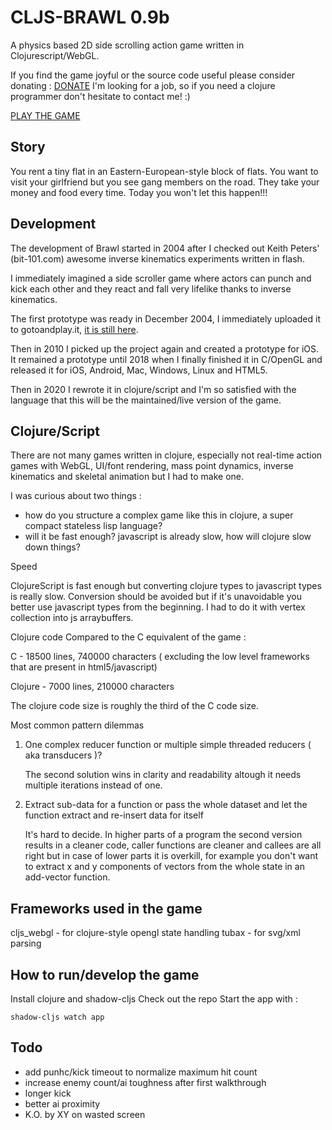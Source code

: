# CLJS-BRAWL 0.9b

A physics based 2D side scrolling action game written in Clojurescript/WebGL.

If you find the game joyful or the source code useful please consider donating : [DONATE](www.paypal.me/milgra)
I'm looking for a job, so if you need a clojure programmer don't hesitate to contact me! :)

[PLAY THE GAME](https://milgra.github.io/cljs-brawl/index.html)

## Story

You rent a tiny flat in an Eastern-European-style block of flats. You want to visit your girlfriend but you see gang members on the road. They take your money and food every time. Today you won't let this happen!!!

## Development

The development of Brawl started in 2004 after I checked out Keith Peters' (bit-101.com) awesome inverse kinematics experiments written in flash.

I immediately imagined a side scroller game where actors can punch and kick each other and they react and fall very lifelike thanks to inverse kinematics.

The first prototype was ready in December 2004, I immediately uploaded it to gotoandplay.it, [it is still here](http://gotoandplay.it/_articles/2004/11/ik_engine.php).

Then in 2010 I picked up the project again and created a prototype for iOS. It remained a prototype until 2018 when I finally finished it in C/OpenGL and released it for iOS, Android, Mac, Windows, Linux and HTML5.

Then in 2020 I rewrote it in clojure/script and I'm so satisfied with the language that this will be the maintained/live version of the game.

## Clojure/Script

There are not many games written in clojure, especially not real-time action games with WebGL, UI/font rendering, mass point dynamics, inverse kinematics and skeletal animation but I had to make one. 

I was curious about two things :
- how do you structure a complex game like this in clojure, a super compact stateless lisp language?
- will it be fast enough? javascript is already slow, how will clojure slow down things?

Speed

ClojureScript is fast enough but converting clojure types to javascript types is really slow. Conversion should be avoided but if it's unavoidable you better use javascript types from the beginning. I had to do it with vertex collection into js arraybuffers.

Clojure code Compared to the C equivalent of the game :

C - 18500 lines, 740000 characters ( excluding the low level frameworks that are present in html5/javascript)

Clojure - 7000 lines,  210000 characters

The clojure code size is roughly the third of the C code size.

Most common pattern dilemmas

1. One complex reducer function or multiple simple threaded reducers ( aka transducers )?

   The second solution wins in clarity and readability altough it needs multiple iterations instead of one.

2. Extract sub-data for a function or pass the whole dataset and let the function extract and re-insert data for itself

   It's hard to decide. In higher parts of a program the second version results in a cleaner code, caller functions are cleaner and callees are all right but in case of lower parts it is overkill, for example you don't want to extract x and y components of vectors from the whole state in an add-vector function.

## Frameworks used in the game

cljs_webgl - for clojure-style opengl state handling
tubax - for svg/xml parsing

## How to run/develop the game

Install clojure and shadow-cljs
Check out the repo
Start the app with :

```shadow-cljs watch app```

## Todo

* add punhc/kick timeout to normalize maximum hit count
* increase enemy count/ai toughness after first walkthrough
* longer kick
* better ai proximity
* K.O. by XY on wasted screen